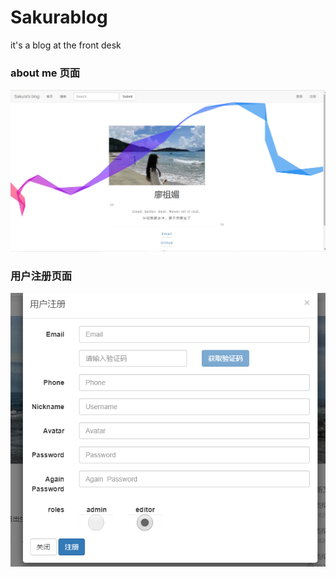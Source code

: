 # Sakurablog
it's a blog at the front desk

### about me 页面

![me](./public/images/me.png)

### 用户注册页面

![zhuce](./public/images/zhuce.png)


